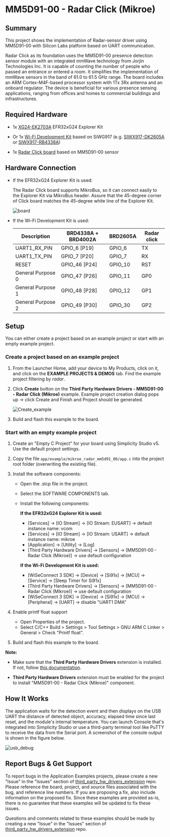 # MM5D91-00 - Radar Click (Mikroe) #

## Summary ##

This project shows the implementation of Radar-sensor driver using MM5D91-00 with Silicon Labs platform based on UART communication.

Radar Click as its foundation uses the MM5D91-00 presence detection sensor module with an integrated mmWave technology from Jorjin Technologies Inc. It is capable of counting the number of people who passed an entrance or entered a room. It simplifies the implementation of mmWave sensors in the band of 61.0 to 61.5 GHz range. The board includes an ARM Cortex-M4F-based processor system with 1Tx 3Rx antenna and an onboard regulator.
The device is beneficial for various presence sensing applications, ranging from offices and homes to commercial buildings and infrastructures.

## Required Hardware ##

- 1x [XG24-EK2703A](https://www.silabs.com/development-tools/wireless/efr32xg24-explorer-kit) EFR32xG24 Explorer Kit

- Or 1x [Wi-Fi Development Kit](https://www.silabs.com/development-tools/wireless/wi-fi) based on SiWG917 (e.g. [SIWX917-DK2605A](https://www.silabs.com/development-tools/wireless/wi-fi/siwx917-dk2605a-wifi-6-bluetooth-le-soc-dev-kit) or [SIWX917-RB4338A](https://www.silabs.com/development-tools/wireless/wi-fi/siwx917-rb4338a-wifi-6-bluetooth-le-soc-radio-board))

- 1x [Radar Click board](https://www.mikroe.com/radar-click) based on MM5D91-00 sensor

## Hardware Connection ##

- If the EFR32xG24 Explorer Kit is used:

  The Radar Click board supports MikroBus, so it can connect easily to the Explorer Kit via MikroBus header. Assure that the 45-degree corner of Click board matches the 45-degree white line of the Explorer Kit.

  ![board](image/hardware_connection.png "EFR32xG24 Explorer Kit Board and Radar Click Board")

- If the Wi-Fi Development Kit is used:

  | Description  | BRD4338A + BRD4002A | BRD2605A     | Radar click |
  | ----------------- | ------------------------ | -------------------- | ----------- |
  | UART1_RX_PIN      | GPIO_6 [P19]             | GPIO_6               | TX          |
  | UART1_TX_PIN      | GPIO_7 [P20]             | GPIO_7               | RX          |
  | RESET             | GPIO_46 [P24]            | GPIO_10                  | RST         |
  | General Purpose 0 | GPIO_47 [P26]            | GPIO_11                  | GP0         |
  | General Purpose 1 | GPIO_48 [P28]            | GPIO_12                  | GP1         |
  | General Purpose 2 | GPIO_49 [P30]            | GPIO_30                  | GP2         |

## Setup ##

You can either create a project based on an example project or start with an empty example project.

### Create a project based on an example project ###

1. From the Launcher Home, add your device to My Products, click on it, and click on the **EXAMPLE PROJECTS & DEMOS** tab. Find the example project filtering by *radar*.

2. Click **Create** button on the **Third Party Hardware Drivers - MM5D91-00 - Radar Click (Mikroe)** example. Example project creation dialog pops up -> click Create and Finish and Project should be generated.

   ![Create_example](image/create_example.png)

3. Build and flash this example to the board.

### Start with an empty example project ###

1. Create an "Empty C Project" for your board using Simplicity Studio v5. Use the default project settings.

2. Copy the file `app/example/mikroe_radar_mm5d91_00/app.c` into the project root folder (overwriting the existing file).

3. Install the software components:

    - Open the .slcp file in the project.

    - Select the SOFTWARE COMPONENTS tab.

    - Install the following components:

      **If the EFR32xG24 Explorer Kit is used:**

        - [Services] → [IO Stream] → [IO Stream: EUSART] → default instance name: vcom
        - [Services] → [IO Stream] → [IO Stream: USART] → default instance name: mikroe
        - [Application] → [Utility] → [Log]
        - [Third Party Hardware Drivers] → [Sensors] → [MM5D91-00 - Radar Click (Mikroe)] → use default configuration

      **If the Wi-Fi Development Kit is used:**

        - [WiSeConnect 3 SDK] → [Device] → [Si91x] → [MCU] → [Service] → [Sleep Timer for Si91x]
        - [Third Party Hardware Drivers] → [Sensors] → [MM5D91-00 - Radar Click (Mikroe)] → use default configuration
        - [WiSeConnect 3 SDK] → [Device] → [Si91x] → [MCU] → [Peripheral] → [UART] → disable "UART1 DMA"

4. Enable printf float support

   - Open Properties of the project.
   - Select C/C++ Build > Settings > Tool Settings > GNU ARM C Linker > General > Check "Printf float".

5. Build and flash this example to the board.

**Note:**

- Make sure that the **Third Party Hardware Drivers** extension is installed. If not, follow [this documentation](https://github.com/SiliconLabs/third_party_hw_drivers_extension/blob/master/README.md#how-to-add-to-simplicity-studio-ide).

- **Third Party Hardware Drivers** extension must be enabled for the project to install "MM5D91-00 - Radar Click (Mikroe)" component.

## How It Works ##

The application waits for the detection event and then displays on the USB UART the distance of detected object, accuracy, elapsed time since last reset, and the module's internal temperature.
You can launch Console that's integrated into Simplicity Studio or use a third-party terminal tool like PuTTY to receive the data from the Serial port. A screenshot of the console output is shown in the figure below.

![usb_debug](image/log.png "USB Debug Output Data")

## Report Bugs & Get Support ##

To report bugs in the Application Examples projects, please create a new "Issue" in the "Issues" section of [third_party_hw_drivers_extension](https://github.com/SiliconLabs/third_party_hw_drivers_extension) repo. Please reference the board, project, and source files associated with the bug, and reference line numbers. If you are proposing a fix, also include information on the proposed fix. Since these examples are provided as-is, there is no guarantee that these examples will be updated to fix these issues.

Questions and comments related to these examples should be made by creating a new "Issue" in the "Issues" section of [third_party_hw_drivers_extension](https://github.com/SiliconLabs/third_party_hw_drivers_extension) repo.
